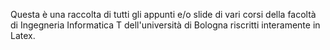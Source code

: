 Questa è una raccolta di tutti gli appunti e/o slide di vari corsi della facoltà di Ingegneria Informatica T dell'università di Bologna riscritti interamente in Latex.
